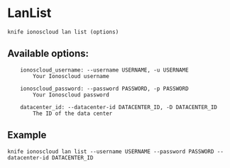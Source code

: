 # LanList



    knife ionoscloud lan list (options)


## Available options:

```
    ionoscloud_username: --username USERNAME, -u USERNAME
        Your Ionoscloud username

    ionoscloud_password: --password PASSWORD, -p PASSWORD
        Your Ionoscloud password

    datacenter_id: --datacenter-id DATACENTER_ID, -D DATACENTER_ID
        The ID of the data center

```

## Example

    knife ionoscloud lan list --username USERNAME --password PASSWORD --datacenter-id DATACENTER_ID
